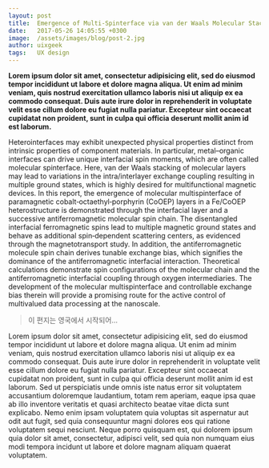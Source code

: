 ```yaml
---
layout: post
title:  Emergence of Multi-Spinterface via van der Waals Molecular Stacking on a Ferromagnetic Film
date:   2017-05-26 14:05:55 +0300
image:  /assets/images/blog/post-2.jpg
author: uixgeek
tags:   UX design
---
```


**Lorem ipsum dolor sit amet, consectetur adipisicing elit, sed do eiusmod tempor incididunt ut labore et dolore magna aliqua. Ut enim ad minim veniam, quis nostrud exercitation ullamco laboris nisi ut aliquip ex ea commodo consequat. Duis aute irure dolor in reprehenderit in voluptate velit esse cillum dolore eu fugiat nulla pariatur. Excepteur sint occaecat cupidatat non proident, sunt in culpa qui officia deserunt mollit anim id est laborum.**

Heterointerfaces may exhibit unexpected physical properties distinct from intrinsic properties of component materials. In particular, metal–organic interfaces can drive unique interfacial spin moments, which are often called molecular spinterface. Here, van der Waals stacking of molecular layers may lead to variations in the intra/interlayer exchange coupling resulting in multiple ground states, which is highly desired for multifunctional magnetic devices. In this report, the emergence of molecular multispinterface of paramagnetic cobalt‐octaethyl‐porphyrin (CoOEP) layers in a Fe/CoOEP heterostructure is demonstrated through the interfacial layer and a successive antiferromagnetic molecular spin chain. The disentangled interfacial ferromagnetic spins lead to multiple magnetic ground states and behave as additional spin‐dependent scattering centers, as evidenced through the magnetotransport study. In addition, the antiferromagnetic molecule spin chain derives tunable exchange bias, which signifies the dominance of the antiferromagnetic interfacial interaction. Theoretical calculations demonstrate spin configurations of the molecular chain and the antiferromagnetic interfacial coupling through oxygen intermediaries. The development of the molecular multispinterface and controllable exchange bias therein will provide a promising route for the active control of multivalued data processing at the nanoscale.

> 이 편지는 영국에서 시작되어...

Lorem ipsum dolor sit amet, consectetur adipisicing elit, sed do eiusmod tempor incididunt ut labore et dolore magna aliqua. Ut enim ad minim veniam, quis nostrud exercitation ullamco laboris nisi ut aliquip ex ea commodo consequat. Duis aute irure dolor in reprehenderit in voluptate velit esse cillum dolore eu fugiat nulla pariatur. Excepteur sint occaecat cupidatat non proident, sunt in culpa qui officia deserunt mollit anim id est laborum. Sed ut perspiciatis unde omnis iste natus error sit voluptatem accusantium doloremque laudantium, totam rem aperiam, eaque ipsa quae ab illo inventore veritatis et quasi architecto beatae vitae dicta sunt explicabo. Nemo enim ipsam voluptatem quia voluptas sit aspernatur aut odit aut fugit, sed quia consequuntur magni dolores eos qui ratione voluptatem sequi nesciunt. Neque porro quisquam est, qui dolorem ipsum quia dolor sit amet, consectetur, adipisci velit, sed quia non numquam eius modi tempora incidunt ut labore et dolore magnam aliquam quaerat voluptatem.
